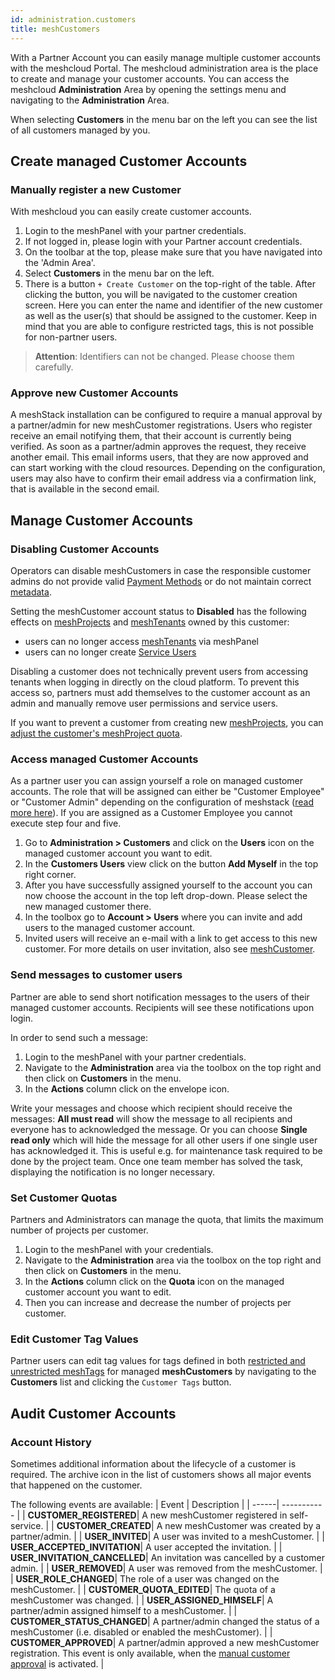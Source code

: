 ```yaml
---
id: administration.customers
title: meshCustomers
---
```


With a Partner Account you can easily manage multiple customer accounts with the meshcloud Portal. The meshcloud administration area is the
place to create and manage your customer accounts. You can access the meshcloud **Administration** Area by opening the settings menu and
navigating to the **Administration** Area.

When selecting **Customers** in the menu bar on the left you can see the list of all customers managed by you.

## Create managed Customer Accounts

### Manually register a new Customer

With meshcloud you can easily create customer accounts.

1. Login to the meshPanel with your partner credentials.
2. If not logged in, please login with your Partner account credentials.
3. On the toolbar at the top, please make sure that you have navigated into the 'Admin Area'.
4. Select **Customers** in the menu bar on the left.
5. There is a button `+ Create Customer` on the top-right of the table. After clicking the button, you will be navigated to the customer creation screen. Here you can enter the name and identifier of the new customer as well as the user(s) that should be assigned to the customer. Keep in mind that you are able to configure restricted tags, this is not possible for non-partner users.

> **Attention**: Identifiers can not be changed. Please choose them carefully.

### Approve new Customer Accounts

A meshStack installation can be configured to require a manual approval by a partner/admin for new meshCustomer registrations. Users who register receive an email notifying them, that their account is currently being verified. As soon as a partner/admin approves the request, they receive another email. This email informs users, that they are now approved and can start working with the cloud resources. Depending on the configuration, users may also have to confirm their email address via a confirmation link, that is available in the second email.

## Manage Customer Accounts

### Disabling Customer Accounts

Operators can disable meshCustomers in case the responsible customer admins do not provide valid [Payment Methods](meshcloud.payment-methods.md) or do not maintain correct [metadata](meshstack.metadata-tags.md).

Setting the meshCustomer account status to **Disabled** has the following effects on [meshProjects](meshcloud.project.md) and [meshTenants](meshcloud.tenant.md) owned by this customer:

- users can no longer access [meshTenants](meshcloud.tenant.md) via meshPanel
- users can no longer create [Service Users](meshcloud.service-user.md)

Disabling a customer does not technically prevent users from accessing tenants when logging in directly on the cloud platform. To prevent this access so, partners must add themselves to the customer account as an admin and manually remove user permissions and service users.

If you want to prevent a customer from creating new [meshProjects](meshcloud.project.md), you can [adjust the customer's meshProject quota](#set-customer-quotas).

### Access managed Customer Accounts

As a partner user you can assign yourself a role on managed customer accounts. The role that will be assigned can either be "Customer Employee" or "Customer Admin" depending on the configuration of meshstack ([read more here](meshstack.onboarding.md#customer-user-invitations)). If you are assigned as a Customer Employee you cannot execute step four and five.

1. Go to **Administration &gt; Customers** and click on the **Users** icon on the managed customer account you want to edit.
2. In the **Customers Users** view click on the button **Add Myself** in the top right corner.
3. After you have successfully assigned yourself to the account you can now choose the account in the top left drop-down. Please select the
   new managed customer there.
4. In the toolbox go to **Account &gt; Users** where you can invite and add users to the managed customer account.
5. Invited users will receive an e-mail with a link to get access to this new customer. For more details on user invitation, also see [meshCustomer](meshcloud.customer.md).

### Send messages to customer users

Partner are able to send short notification messages to the users of their managed customer accounts. Recipients will see these notifications
upon login.

In order to send such a message:

1. Login to the meshPanel with your partner credentials.
2. Navigate to the **Administration** area via the toolbox on the top right and then click on **Customers** in the menu.
3. In the **Actions** column click on the envelope icon.

Write your messages and choose which recipient should receive the messages: **All must read** will show the message to all recipients and everyone has
to acknowledged the message. Or you can choose **Single read only** which will hide the message for all other users if one single user has acknowledged
it. This is useful e.g. for maintenance task required to be done by the project team. Once one team member has solved the task, displaying the
notification is no longer necessary.

### Set Customer Quotas

Partners and Administrators can manage the quota, that limits the maximum number of projects per customer.

1. Login to the meshPanel with your credentials.
2. Navigate to the **Administration** area via the toolbox on the top right and then click on **Customers** in the menu.
3. In the **Actions** column click on the **Quota** icon on the managed customer account you want to edit.
4. Then you can increase and decrease the number of projects per customer.

### Edit Customer Tag Values

Partner users can edit tag values for tags defined in both [restricted and unrestricted meshTags](meshstack.metadata-tags.md) for managed **meshCustomers** by navigating to the **Customers** list and clicking the `Customer Tags` button.

## Audit Customer Accounts

### Account History

Sometimes additional information about the lifecycle of a customer is required. The archive icon in the list of customers shows all major events that happened on the customer.

The following events are available:
| Event | Description |
| ------| ----------- |
| **CUSTOMER_REGISTERED**| A new meshCustomer registered in self-service. |
| **CUSTOMER_CREATED**| A new meshCustomer was created by a partner/admin. |
| **USER_INVITED**| A user was invited to a meshCustomer. |
| **USER_ACCEPTED_INVITATION**| A user accepted the invitation. |
| **USER_INVITATION_CANCELLED**| An invitation was cancelled by a customer admin. |
| **USER_REMOVED**| A user was removed from the meshCustomer. |
| **USER_ROLE_CHANGED**| The role of a user was changed on the meshCustomer. |
| **CUSTOMER_QUOTA_EDITED**| The quota of a meshCustomer was changed. |
| **USER_ASSIGNED_HIMSELF**| A partner/admin assigned himself to a meshCustomer. |
| **CUSTOMER_STATUS_CHANGED**| A partner/admin changed the status of a meshCustomer (i.e. disabled or enabled the meshCustomer). |
| **CUSTOMER_APPROVED**| A partner/admin approved a new meshCustomer registration. This event is only available, when the [manual customer approval](#approve-customer) is activated. |
